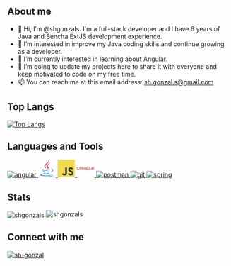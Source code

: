 ## About me 


- 👋 Hi, I’m @shgonzals. I'm a full-stack developer and I have 6 years of Java and Sencha ExtJS development experience.
- 👀 I’m interested in improve my Java coding skills and continue growing as a developer.
- 🌱 I’m currently interested in learning about Angular.
- 💞️ I’m going to update my projects here to share it with everyone and keep motivated to code on my free time.
- 📫 You can reach me at this email address: sh.gonzal.s@gmail.com

<!--- - 🔭 I’m currently working on [ACNH-Wiki](https://github.com/shgonzals/ACNH-Wiki) --->

## Top Langs
[![Top Langs](https://github-readme-stats.vercel.app/api/top-langs/?username=shgonzals&layout=compact)](https://github.com/shgonzals/github-readme-stats)


## Languages and Tools
<a href="https://angular.io" target="_blank" rel="noreferrer"> <img src="https://angular.io/assets/images/logos/angular/angular.svg" alt="angular" width="40" height="40"/> </a> <a href="https://www.java.com" target="_blank" rel="noreferrer"> <img src="https://raw.githubusercontent.com/devicons/devicon/master/icons/java/java-original.svg" alt="java" width="40" height="40"/> </a> <a href="https://developer.mozilla.org/en-US/docs/Web/JavaScript" target="_blank" rel="noreferrer"> <img src="https://raw.githubusercontent.com/devicons/devicon/master/icons/javascript/javascript-original.svg" alt="javascript" width="40" height="40"/> </a> <a href="https://www.oracle.com/" target="_blank" rel="noreferrer"> <img src="https://raw.githubusercontent.com/devicons/devicon/master/icons/oracle/oracle-original.svg" alt="oracle" width="40" height="40"/> </a> <a href="https://postman.com" target="_blank" rel="noreferrer"> <img src="https://www.vectorlogo.zone/logos/getpostman/getpostman-icon.svg" alt="postman" width="40" height="40"/> </a>
<a href="https://git-scm.com/" target="_blank" rel="noreferrer"> <img src="https://www.vectorlogo.zone/logos/git-scm/git-scm-icon.svg" alt="git" width="40" height="40"/> </a> </a> <a href="https://spring.io/" target="_blank" rel="noreferrer"> <img src="https://www.vectorlogo.zone/logos/springio/springio-icon.svg" alt="spring" width="40" height="40"/> </a> 


## Stats

<img align="center" src="https://github-readme-stats.vercel.app/api?username=shgonzals&show_icons=true&locale=en" alt="shgonzals" />

<img src="https://komarev.com/ghpvc/?username=shgonzals&label=Profile%20views&color=0e75b6&style=flat" alt="shgonzals" /> 


## Connect with me
<p align="left">
<a href="https://linkedin.com/in/sh-gonzal" target="blank"><img align="center" src="https://raw.githubusercontent.com/rahuldkjain/github-profile-readme-generator/master/src/images/icons/Social/linked-in-alt.svg" alt="sh-gonzal" height="30" width="40" /></a>
</p>

<!---
shgonzals/shgonzals is a ✨ special ✨ repository because its `README.md` (this file) appears on your GitHub profile.
You can click the Preview link to take a look at your changes.
--->
